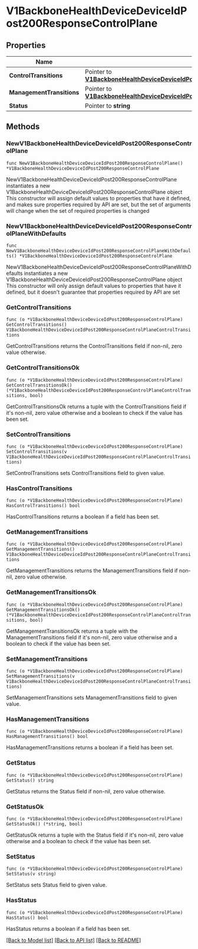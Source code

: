 # V1BackboneHealthDeviceDeviceIdPost200ResponseControlPlane

## Properties

Name | Type | Description | Notes
------------ | ------------- | ------------- | -------------
**ControlTransitions** | Pointer to [**V1BackboneHealthDeviceDeviceIdPost200ResponseControlPlaneControlTransitions**](V1BackboneHealthDeviceDeviceIdPost200ResponseControlPlaneControlTransitions.md) |  | [optional] 
**ManagementTransitions** | Pointer to [**V1BackboneHealthDeviceDeviceIdPost200ResponseControlPlaneControlTransitions**](V1BackboneHealthDeviceDeviceIdPost200ResponseControlPlaneControlTransitions.md) |  | [optional] 
**Status** | Pointer to **string** |  | [optional] 

## Methods

### NewV1BackboneHealthDeviceDeviceIdPost200ResponseControlPlane

`func NewV1BackboneHealthDeviceDeviceIdPost200ResponseControlPlane() *V1BackboneHealthDeviceDeviceIdPost200ResponseControlPlane`

NewV1BackboneHealthDeviceDeviceIdPost200ResponseControlPlane instantiates a new V1BackboneHealthDeviceDeviceIdPost200ResponseControlPlane object
This constructor will assign default values to properties that have it defined,
and makes sure properties required by API are set, but the set of arguments
will change when the set of required properties is changed

### NewV1BackboneHealthDeviceDeviceIdPost200ResponseControlPlaneWithDefaults

`func NewV1BackboneHealthDeviceDeviceIdPost200ResponseControlPlaneWithDefaults() *V1BackboneHealthDeviceDeviceIdPost200ResponseControlPlane`

NewV1BackboneHealthDeviceDeviceIdPost200ResponseControlPlaneWithDefaults instantiates a new V1BackboneHealthDeviceDeviceIdPost200ResponseControlPlane object
This constructor will only assign default values to properties that have it defined,
but it doesn't guarantee that properties required by API are set

### GetControlTransitions

`func (o *V1BackboneHealthDeviceDeviceIdPost200ResponseControlPlane) GetControlTransitions() V1BackboneHealthDeviceDeviceIdPost200ResponseControlPlaneControlTransitions`

GetControlTransitions returns the ControlTransitions field if non-nil, zero value otherwise.

### GetControlTransitionsOk

`func (o *V1BackboneHealthDeviceDeviceIdPost200ResponseControlPlane) GetControlTransitionsOk() (*V1BackboneHealthDeviceDeviceIdPost200ResponseControlPlaneControlTransitions, bool)`

GetControlTransitionsOk returns a tuple with the ControlTransitions field if it's non-nil, zero value otherwise
and a boolean to check if the value has been set.

### SetControlTransitions

`func (o *V1BackboneHealthDeviceDeviceIdPost200ResponseControlPlane) SetControlTransitions(v V1BackboneHealthDeviceDeviceIdPost200ResponseControlPlaneControlTransitions)`

SetControlTransitions sets ControlTransitions field to given value.

### HasControlTransitions

`func (o *V1BackboneHealthDeviceDeviceIdPost200ResponseControlPlane) HasControlTransitions() bool`

HasControlTransitions returns a boolean if a field has been set.

### GetManagementTransitions

`func (o *V1BackboneHealthDeviceDeviceIdPost200ResponseControlPlane) GetManagementTransitions() V1BackboneHealthDeviceDeviceIdPost200ResponseControlPlaneControlTransitions`

GetManagementTransitions returns the ManagementTransitions field if non-nil, zero value otherwise.

### GetManagementTransitionsOk

`func (o *V1BackboneHealthDeviceDeviceIdPost200ResponseControlPlane) GetManagementTransitionsOk() (*V1BackboneHealthDeviceDeviceIdPost200ResponseControlPlaneControlTransitions, bool)`

GetManagementTransitionsOk returns a tuple with the ManagementTransitions field if it's non-nil, zero value otherwise
and a boolean to check if the value has been set.

### SetManagementTransitions

`func (o *V1BackboneHealthDeviceDeviceIdPost200ResponseControlPlane) SetManagementTransitions(v V1BackboneHealthDeviceDeviceIdPost200ResponseControlPlaneControlTransitions)`

SetManagementTransitions sets ManagementTransitions field to given value.

### HasManagementTransitions

`func (o *V1BackboneHealthDeviceDeviceIdPost200ResponseControlPlane) HasManagementTransitions() bool`

HasManagementTransitions returns a boolean if a field has been set.

### GetStatus

`func (o *V1BackboneHealthDeviceDeviceIdPost200ResponseControlPlane) GetStatus() string`

GetStatus returns the Status field if non-nil, zero value otherwise.

### GetStatusOk

`func (o *V1BackboneHealthDeviceDeviceIdPost200ResponseControlPlane) GetStatusOk() (*string, bool)`

GetStatusOk returns a tuple with the Status field if it's non-nil, zero value otherwise
and a boolean to check if the value has been set.

### SetStatus

`func (o *V1BackboneHealthDeviceDeviceIdPost200ResponseControlPlane) SetStatus(v string)`

SetStatus sets Status field to given value.

### HasStatus

`func (o *V1BackboneHealthDeviceDeviceIdPost200ResponseControlPlane) HasStatus() bool`

HasStatus returns a boolean if a field has been set.


[[Back to Model list]](../README.md#documentation-for-models) [[Back to API list]](../README.md#documentation-for-api-endpoints) [[Back to README]](../README.md)


